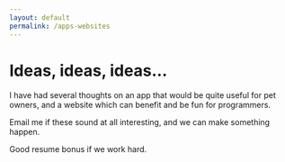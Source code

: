 ```yaml
---
layout: default
permalink: /apps-websites
---
```


# Ideas, ideas, ideas...

I have had several thoughts on an app that would be quite useful for pet owners,
and a website which can benefit and be fun for programmers.

Email me if these sound at all interesting, and we can make something happen.

Good resume bonus if we work hard.
